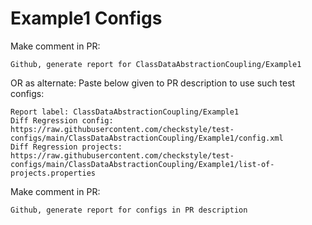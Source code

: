# Example1 Configs
Make comment in PR:
```
Github, generate report for ClassDataAbstractionCoupling/Example1
```
OR as alternate:
Paste below given to PR description to use such test configs:
```
Report label: ClassDataAbstractionCoupling/Example1
Diff Regression config: https://raw.githubusercontent.com/checkstyle/test-configs/main/ClassDataAbstractionCoupling/Example1/config.xml
Diff Regression projects: https://raw.githubusercontent.com/checkstyle/test-configs/main/ClassDataAbstractionCoupling/Example1/list-of-projects.properties
```
Make comment in PR:
```
Github, generate report for configs in PR description
```
